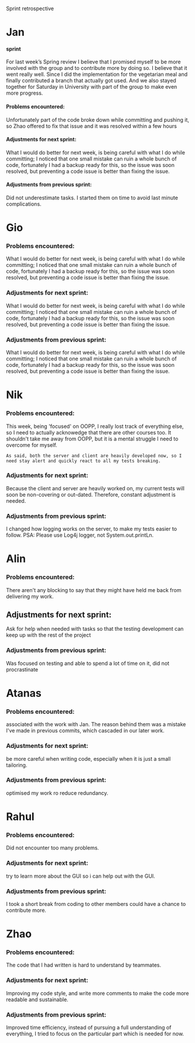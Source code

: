 Sprint retrospective

# Jan
#### sprint 
For last week’s Spring review I believe that I promised myself to be more involved with the group and to contribute more by doing so. I believe that it went really well. Since I did the implementation for the vegetarian meal and finally contributed a branch that actually got used. And we also stayed together for Saturday in University with part of the group to make even more progress.

#### Problems encountered:
Unfortunately part of the code broke down while committing and pushing it, so Zhao offered to fix that issue and it was resolved within a few hours

#### Adjustments for next sprint:
What I would do better for next week, is being careful with what I do while committing; I noticed that one small mistake can ruin a whole bunch of code, fortunately I had a backup ready for this, so the issue was soon resolved, but preventing a code issue is better than fixing the issue.

#### Adjustments from previous sprint:
Did not underestimate tasks. I started them on time to avoid last minute complications. 

# Gio
### Problems encountered:
What I would do better for next week, is being careful with what I do while committing; I noticed that one small mistake can ruin a whole bunch of code, fortunately I had a backup ready for this, so the issue was soon resolved, but preventing a code issue is better than fixing the issue.

### Adjustments for next sprint:
What I would do better for next week, is being careful with what I do while committing; I noticed that one small mistake can ruin a whole bunch of code, fortunately I had a backup ready for this, so the issue was soon resolved, but preventing a code issue is better than fixing the issue.

### Adjustments from previous sprint:
What I would do better for next week, is being careful with what I do while committing; I noticed that one small mistake can ruin a whole bunch of code, fortunately I had a backup ready for this, so the issue was soon resolved, but preventing a code issue is better than fixing the issue.

# Nik

### Problems encountered:
This week, being 'focused' on OOPP, I really lost track of everything else, so I need to actually acknowedge that there are other courses too.
	It shouldn't take me away from OOPP, but it is a mental struggle I need to overcome for myself.
	
	As said, both the server and client are heavily developed now, so I need stay alert and quickly react to all my tests breaking.

### Adjustments for next sprint:
Because the client and server are heavily worked on, my current tests will soon be non-covering or out-dated. Therefore, constant adjustment is needed.

### Adjustments from previous sprint:
I changed how logging works on the server, to make my tests easier to follow. PSA: Please use Log4j logger, not System.out.printLn.

# Alin

### Problems encountered:
There aren't any blocking to say that they might have held me back from delivering my work.

## Adjustments for next sprint:
Ask for help when needed with tasks so that the testing development can keep up with the rest of the project

### Adjustments from previous sprint:
Was focused on testing and able to spend a lot of time on it, did not procrastinate

# Atanas

### Problems encountered:
associated with the work with Jan. The reason behind them was a mistake I've made in previous commits, which cascaded in our later work.

### Adjustments for next sprint:
be more careful when writing code, especially when it is just a small tailoring.

### Adjustments from previous sprint:
optimised my work ro reduce redundancy.

# Rahul

### Problems encountered:
Did not encounter too many problems. 

### Adjustments for next sprint:
try to learn more about the GUI so i can help out with the GUI. 

### Adjustments from previous sprint:
I took a short break from coding to other members could have a chance to contribute more. 

# Zhao

### Problems encountered:
The code that I had written is hard to understand by teammates.

### Adjustments for next sprint:
Improving my code style, and write more comments to make the code more readable and sustainable.
### Adjustments from previous sprint:
Improved time efficiency, instead of pursuing a full understanding of everything, I tried to focus on the particular part which is needed for now.